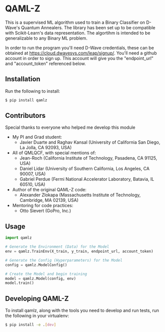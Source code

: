 # QAML-Z
This is a supervised ML algorithm used to train a Binary Classifier on D-Wave's Quantum Annealers. The library has been set up to be compatible with Scikit-Learn's data representation. The algortihm is intended to be generalizable to any Binary ML problem.

In order to run the program you'll need D-Wave credentials, these can be obtained at https://cloud.dwavesys.com/leap/signup/. You'll need a github account in order to sign up. This account will give you the "endpoint_url" and "account_token" referenced below.

## Installation
Run the following to install:
```bash
$ pip install qamlz
```

## Contributors
Special thanks to everyone who helped me develop this module
- My PI and Grad student:
    - Javier Duarte and Raghav Kansal (University of California San Diego, La Jolla, CA 92093, USA)
- All of QMLQCF, with special mentions of:
    - Jean-Roch (California Institute of Technology, Pasadena, CA 91125, USA)
    - Daniel Lidar (University of Southern California, Los Angeles, CA 90007, USA)
    - Gabriel Perdue (Fermi National Accelerator Laboratory, Batavia, IL 60510, USA)
- Author of the original QAML-Z code:
    - Alexander Zlokapa (Massachusetts Institute of Technology, Cambridge, MA 02139, USA)
- Mentoring for code practices:
    - Otto Sievert (GoPro, Inc.)

## Usage
```python
import qamlz

# Generate the Environment (Data) for the Model
env = qamlz.TrainEnv(X_train, y_train, endpoint_url, account_token)

# Generate the Config (Hyperparameters) for the Model
config = qamlz.ModelConfig()

# Create the Model and begin training
model = qamlz.Model(config, env)
model.train()
```

## Developing QAML-Z
To install qamlz, along with the tools you need to develop and run tests, run the following in your virtualenv:
```bash
$ pip install -e .[dev]
```